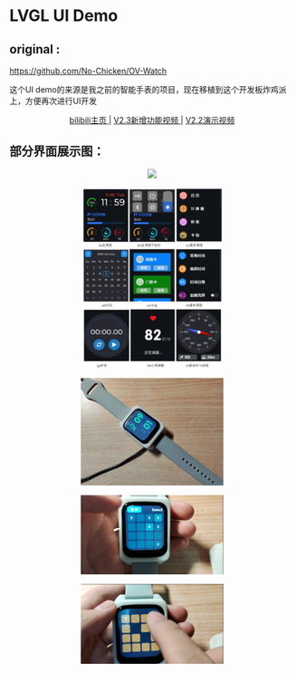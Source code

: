 # **LVGL UI Demo**

## original :

https://github.com/No-Chicken/OV-Watch

这个UI demo的来源是我之前的智能手表的项目，现在移植到这个开发板炸鸡派上，方便再次进行UI开发

<p align="center">
<a href="https://space.bilibili.com/34154740">bilibili主页 </a> |
<a href="https://www.bilibili.com/video/BV19g4y1N7YR/">V2.3新增功能视频 </a> |
<a href="https://www.bilibili.com/video/BV1hh4y1J7TS">V2.2演示视频 </a>
</p>

## 部分界面展示图：

<p align="center">
	<img width="50%" src="./images/LVGL演示.gif">
</p>


<p align="center">
	<img width="50%" src="./images/界面.jpg">
</p>

<p align=center>
	<img src="./images/实物图.jpg" width="50%" />
</p>

<p align=center>
    <img width="50%" src="./images/实物图2.png">
</p>

<p align=center>
    <img src="./images/实物图3.png" width="50%" />
</p>
